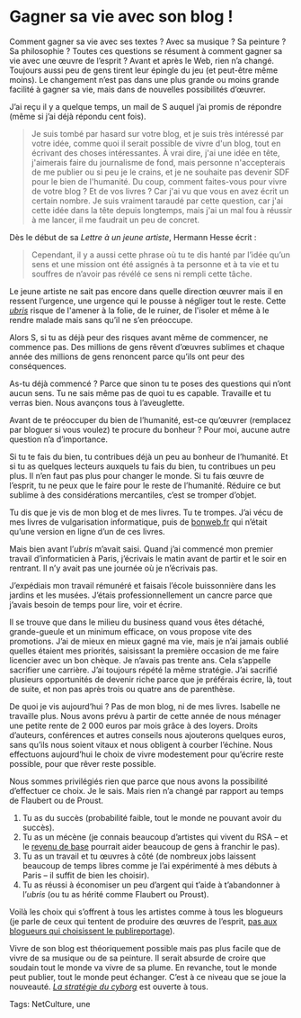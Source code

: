 # Gagner sa vie avec son blog !

Comment gagner sa vie avec ses textes ? Avec sa musique ? Sa peinture ? Sa philosophie ? Toutes ces questions se résument à comment gagner sa vie avec une œuvre de l’esprit ? Avant et après le Web, rien n’a changé. Toujours aussi peu de gens tirent leur épingle du jeu (et peut-être même moins). Le changement n’est pas dans une plus grande ou moins grande facilité à gagner sa vie, mais dans de nouvelles possibilités d’œuvrer.

J’ai reçu il y a quelque temps, un mail de S auquel j’ai promis de répondre (même si j’ai déjà répondu cent fois).

> Je suis tombé par hasard sur votre blog, et je suis très intéressé par votre idée, comme quoi il serait possible de vivre d'un blog, tout en écrivant des choses intéressantes. À vrai dire, j'ai une idée en tête, j'aimerais faire du journalisme de fond, mais personne n'accepterais de me publier ou si peu je le crains, et je ne souhaite pas devenir SDF pour le bien de l'humanité. Du coup, comment faites-vous pour vivre de votre blog ? Et de vos livres ? Car j'ai vu que vous en avez écrit un certain nombre. Je suis vraiment taraudé par cette question, car j'ai cette idée dans la tête depuis longtemps, mais j'ai un mal fou à réussir à me lancer, il me faudrait un peu de concret.

Dès le début de sa *Lettre à un jeune artiste*, Hermann Hesse écrit :

> Cependant, il y a aussi cette phrase où tu te dis hanté par l’idée qu’un sens et une mission ont été assignés à ta personne et à ta vie et tu souffres de n’avoir pas révélé ce sens ni rempli cette tâche.

Le jeune artiste ne sait pas encore dans quelle direction œuvrer mais il en ressent l’urgence, une urgence qui le pousse à négliger tout le reste. Cette [*ubris*](http://fr.wikipedia.org/wiki/Hybris) risque de l'amener à la folie, de le ruiner, de l'isoler et même à le rendre malade mais sans qu’il ne s’en préoccupe.

Alors S, si tu as déjà peur des risques avant même de commencer, ne commence pas. Des millions de gens rêvent d’œuvres sublimes et chaque année des millions de gens renoncent parce qu’ils ont peur des conséquences.

As-tu déjà commencé ? Parce que sinon tu te poses des questions qui n’ont aucun sens. Tu ne sais même pas de quoi tu es capable. Travaille et tu verras bien. Nous avançons tous à l’aveuglette.

Avant de te préoccuper du bien de l’humanité, est-ce qu’œuvrer (remplacez par bloguer si vous voulez) te procure du bonheur ? Pour moi, aucune autre question n’a d’importance.

Si tu te fais du bien, tu contribues déjà un peu au bonheur de l’humanité. Et si tu as quelques lecteurs auxquels tu fais du bien, tu contribues un peu plus. Il n’en faut pas plus pour changer le monde. Si tu fais œuvre de l’esprit, tu ne peux que le faire pour le reste de l’humanité. Réduire ce but sublime à des considérations mercantiles, c’est se tromper d’objet.

Tu dis que je vis de mon blog et de mes livres. Tu te trompes. J’ai vécu de mes livres de vulgarisation informatique, puis de [bonweb.fr](http://www.bonweb.fr/) qui n’était qu’une version en ligne d’un de ces livres.

Mais bien avant l’*ubris* m’avait saisi. Quand j’ai commencé mon premier travail d’informaticien à Paris, j’écrivais le matin avant de partir et le soir en rentrant. Il n’y avait pas une journée où je n’écrivais pas.

J’expédiais mon travail rémunéré et faisais l’école buissonnière dans les jardins et les musées. J’étais professionnellement un cancre parce que j’avais besoin de temps pour lire, voir et écrire.

Il se trouve que dans le milieu du business quand vous êtes détaché, grande-gueule et un minimum efficace, on vous propose vite des promotions. J’ai de mieux en mieux gagné ma vie, mais je n’ai jamais oublié quelles étaient mes priorités, saisissant la première occasion de me faire licencier avec un bon chèque. Je n’avais pas trente ans. Cela s’appelle sacrifier une carrière. J’ai toujours répété la même stratégie. J’ai sacrifié plusieurs opportunités de devenir riche parce que je préférais écrire, là, tout de suite, et non pas après trois ou quatre ans de parenthèse.

De quoi je vis aujourd’hui ? Pas de mon blog, ni de mes livres. Isabelle ne travaille plus. Nous avons prévu à partir de cette année de nous ménager une petite rente de 2 000 euros par mois grâce à des loyers. Droits d’auteurs, conférences et autres conseils nous ajouterons quelques euros, sans qu’ils nous soient vitaux et nous obligent à courber l’échine. Nous effectuons aujourd’hui le choix de vivre modestement pour qu’écrire reste possible, pour que rêver reste possible.

Nous sommes privilégiés rien que parce que nous avons la possibilité d’effectuer ce choix. Je le sais. Mais rien n’a changé par rapport au temps de Flaubert ou de Proust.

1. Tu as du succès (probabilité faible, tout le monde ne pouvant avoir du succès).
2. Tu as un mécène (je connais beaucoup d’artistes qui vivent du RSA – et le [revenu de base](http://tcrouzet.com/tag/revenu-de-base/) pourrait aider beaucoup de gens à franchir le pas).
3. Tu as un travail et tu œuvres à côté (de nombreux jobs laissent beaucoup de temps libres comme je l’ai expérimenté à mes débuts à Paris – il suffit de bien les choisir).
4. Tu as réussi à économiser un peu d’argent qui t’aide à t’abandonner à l’*ubris* (ou tu as hérité comme Flaubert ou Proust).

Voilà les choix qui s’offrent à tous les artistes comme à tous les blogueurs (je parle de ceux qui tentent de produire des œuvres de l’esprit, [pas aux blogueurs qui choisissent le publireportage](http://blog.tcrouzet.com/2010/12/29/web-tue-journalisme/)).

Vivre de son blog est théoriquement possible mais pas plus facile que de vivre de sa musique ou de sa peinture. Il serait absurde de croire que soudain tout le monde va vivre de sa plume. En revanche, tout le monde peut publier, tout le monde peut échanger. C’est à ce niveau que se joue la nouveauté. [*La stratégie du cyborg*](http://blog.tcrouzet.com/la-strategie-du-cyborg/) est ouverte à tous.

Tags: NetCulture, une